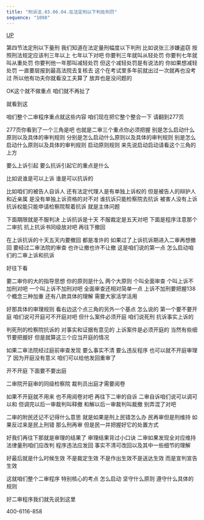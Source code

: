 ```yaml
---
title: "刑诉法.03.06.04.在法定刑以下判处刑罚"
sequence: "1098"
---
```


[UP](/law/civil-law-index.html)

第四节法定刑以下量刑
我们知道在法定量刑幅度以下判刑
比如说张三涉嫌盗窃
按照刑法规定应该判三年以上
七年以下对吧
你要判三年就叫从轻处罚
你要判七年就叫从重处罚
你要判他一年那叫减轻处罚
但这个减轻处罚是有说法的
你如果想减轻处罚
一直要层报到最高法院去复核去
这个在考试里多年前就出过一次就再也没考过
所以他有功夫你就看没工夫算了
放弃也是没问题的

OK这个就不做重点
咱们就不再扯了

就看到这

咱们整个二审程序重点就这些内容
咱们现在把它整个整合一下
请翻到277页

277页你看到了一个三角是吧
也就是二审三个重点你必须把握
别是怎么启动什么原则以及具体的审判规则
分别是怎么启动什么原则以及具体的审判规则
别是怎么启动什么原则以及具体的审判规则
启动原则规则
来先说启动启动请看这个三角的上方

要么上诉引起
要么抗诉引起它的重点是什么

比如说谁是可以上诉
谁是可以抗诉的

比如咱们的被告人自诉人
还有法定代理人是有单独上诉权的
但是被告人的辩护人和近亲属
是没有单独上诉资格的对不对
谁抗诉只能检察院去抗诉
被害人没有上诉
抗诉权能只能申请检察院帮着抗诉
就是主体问题

下面期限就是不服判决
上诉抗诉是十天
不服裁定是五天对吧
下面是程序注意那个二审抗
抗上抗诉书同级放对吧
再往下撤回

在上诉抗诉的十天五天内要撤回
都是准许的
如果过了上诉抗诉期进入二审再想撤回
要经过二审法院的审查
也许让撤也许不让撤
这是咱们说的第一点
怎么启动咱们的二审上诉和抗诉

好往下看

要二审你的大的指导思想
你的原则是什么
两个大原则
个叫全面审查
个叫上诉不加刑对吧
一个叫上诉不加刑对吧
全面审查还相对简单一点
上诉不加刑要把握138
个概念三种加重
还有八款具体的理解
需要大家活学活用

好那具体的审理规则
看右边这个点三角的另外一个基点
怎么说的
第一个要不要开庭
咱们说可开庭可不开庭对吧
但什么案件必须开庭
咱们说死刑
抗诉事实上诉的

判死刑的检察院抗诉的
对事实和证据有意见的
上诉案件是必须开庭的
当然有些细节要把握好
但是就算这三个应当开庭的情况

如果二审法院经过庭前审查发现
要么事实不清
要么违反程序
也可以就不开庭审理了
因为开庭没有意义
咱们可以给他发回重审了

开不开庭
下面要不要出庭

二审院开庭审的同级检察院
裁判员出庭才需要阅卷

如果不开庭就不用来
也不用阅卷对吧
再往下二审的自诉
二审自诉咱们说可以调可以和
但调完以后一审裁判叫释撤
和解以后一审裁判叫裁撤
别弄混了对吧

二审的附民还记不记得什么意思
就是如果是刑上民错怎么办
民再审但是刑维持
如果反过来是民上刑错
那么刑再审
但是民一并把握好它的处置方式

好我们再往下那就是审理的结果了
审理结果背过小口诀
二审如果发现全对应维持
法律量刑咱们应改判
程序违法应发回
事实不清可改回以及其中一些细节的理解

好最后就是什么时候生效
不是裁定生效
不是作出生效不是送达生效
而是宣判宣告生效

这就咱们整个二审程序
特别核心的考点
怎么启动
坚守什么原则
遵守什么具体的规则

好二审程序我们就先说到这里

400-6116-858

